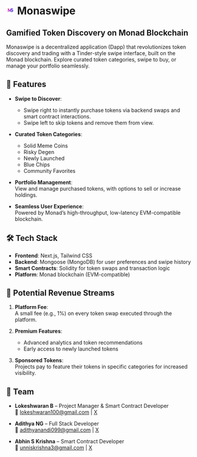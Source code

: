 # <img src="assets/logo.png" width="23px" alt="logo"> Monaswipe
## Gamified Token Discovery on Monad Blockchain

Monaswipe is a decentralized application (Dapp) that revolutionizes token discovery and trading with a Tinder-style swipe interface, built on the Monad blockchain. Explore curated token categories, swipe to buy, or manage your portfolio seamlessly.

## 🌟 Features

- **Swipe to Discover**:  
  - Swipe right to instantly purchase tokens via backend swaps and smart contract interactions.  
  - Swipe left to skip tokens and remove them from view.  

- **Curated Token Categories**:  
  - Solid Meme Coins  
  - Risky Degen  
  - Newly Launched  
  - Blue Chips  
  - Community Favorites  

- **Portfolio Management**:  
  View and manage purchased tokens, with options to sell or increase holdings.  

- **Seamless User Experience**:  
  Powered by Monad’s high-throughput, low-latency EVM-compatible blockchain.


## 🛠 Tech Stack

- **Frontend**: Next.js, Tailwind CSS  
- **Backend**: Mongoose (MongoDB) for user preferences and swipe history  
- **Smart Contracts**: Solidity for token swaps and transaction logic  
- **Platform**: Monad blockchain (EVM-compatible)


## 💸 Potential Revenue Streams

1. **Platform Fee**:  
   A small fee (e.g., 1%) on every token swap executed through the platform.  

2. **Premium Features**:  
   - Advanced analytics and token recommendations  
   - Early access to newly launched tokens  

3. **Sponsored Tokens**:  
   Projects pay to feature their tokens in specific categories for increased visibility.


## 👥 Team

- **Lokeshwaran B** – Project Manager & Smart Contract Developer  
  📧 [lokeshwaran100@gmail.com](mailto:lokeshwaran100@gmail.com) | [X](https://x.com/cryptowithloki)  

- **Adithya NG** – Full Stack Developer  
  📧 [adithyanandi099@gmail.com](mailto:adithyanandi099@gmail.com) | [X](https://x.com/_Adithya_n_g)  

- **Abhin S Krishna** – Smart Contract Developer  
  📧 [unniskrishna3@gmail.com](mailto:unniskrishna3@gmail.com) | [X](https://x.com/abhinskrishna)